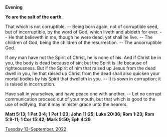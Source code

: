 **Evening**

**Ye are the salt of the earth**.
 
That which is not corruptible. -- Being born again, not of corruptible seed, but of incorruptible, by the word of God, which liveth and abideth for ever. -- He that believeth in me, though he were dead, yet shall he live. -- The children of God, being the children of the resurrection. -- The uncorruptible God.
 
If any man have not the Spirit of Christ, he is none of his. And if Christ be in you, the body is dead because of sin; but the Spirit is life because of righteousness. But if the Spirit of him that raised up Jesus from the dead dwell in you, he that raised up Christ from the dead shall also quicken your mortal bodies by his Spirit that dwelleth in you. -- It is sown in corruption; it is raised in incorruption.
 
Have salt in yourselves, and have peace one with another. -- Let no corrupt communication proceed out of your mouth, but that which is good to the use of edifying, that it may minister grace unto the hearers.  

**Matt 5:13; 1 Pet 3:4; 1 Pet 1:23; John 11:25; Luke 20:36; Rom 1:23; Rom 5:9-11; 1 Cor 15:42; Mark 9:50; Eph 4:29**

[Tuesday 13-September, 2022](https://t.me/daily_light)
